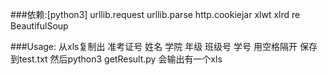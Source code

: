 ###依赖:[python3]
	urllib.request
	urllib.parse
	http.cookiejar
	xlwt
	xlrd
	re
	BeautifulSoup

###Usage:
	从xls复制出 准考证号 姓名 学院 年级 班级号 学号 用空格隔开 保存到test.txt
	然后python3 getResult.py 会输出有一个xls